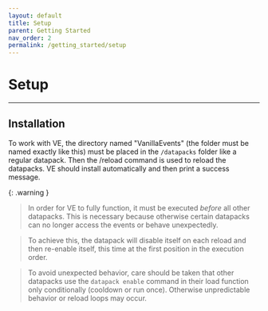 ```yaml
---
layout: default
title: Setup
parent: Getting Started
nav_order: 2
permalink: /getting_started/setup
---
```


# Setup

---

## Installation
To work with VE, the directory named "VanillaEvents" (the folder must be named exactly like this) must be placed in the ```/datapacks``` folder like a regular datapack. Then the /reload command is used to reload the datapacks. VE should install automatically and then print a success message.

{: .warning }
> In order for VE to fully function, it must be executed _before_ all other datapacks. This is necessary because otherwise certain datapacks can no longer access the events or behave unexpectedly.

> To achieve this, the datapack will disable itself on each reload and then re-enable itself, this time at the first position in the execution order.

> To avoid unexpected behavior, care should be taken that other datapacks use the ``datapack enable`` command in their load function only conditionally (cooldown or run once). Otherwise unpredictable behavior or reload loops may occur.